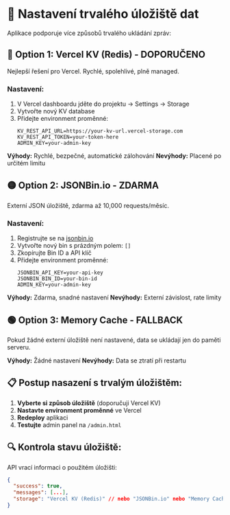 # 💾 Nastavení trvalého úložiště dat

Aplikace podporuje více způsobů trvalého ukládání zpráv:

## 🔴 Option 1: Vercel KV (Redis) - DOPORUČENO

Nejlepší řešení pro Vercel. Rychlé, spolehlivé, plně managed.

### Nastavení:
1. V Vercel dashboardu jděte do projektu → Settings → Storage
2. Vytvořte nový KV database
3. Přidejte environment proměnné:
   ```
   KV_REST_API_URL=https://your-kv-url.vercel-storage.com
   KV_REST_API_TOKEN=your-token-here
   ADMIN_KEY=your-admin-key
   ```

**Výhody:** Rychlé, bezpečné, automatické zálohování
**Nevýhody:** Placené po určitém limitu

## 🟡 Option 2: JSONBin.io - ZDARMA

Externí JSON úložiště, zdarma až 10,000 requests/měsíc.

### Nastavení:
1. Registrujte se na [jsonbin.io](https://jsonbin.io)
2. Vytvořte nový bin s prázdným polem: `[]`
3. Zkopírujte Bin ID a API klíč
4. Přidejte environment proměnné:
   ```
   JSONBIN_API_KEY=your-api-key
   JSONBIN_BIN_ID=your-bin-id
   ADMIN_KEY=your-admin-key
   ```

**Výhody:** Zdarma, snadné nastavení
**Nevýhody:** Externí závislost, rate limity

## 🟢 Option 3: Memory Cache - FALLBACK

Pokud žádné externí úložiště není nastavené, data se ukládají jen do paměti serveru.

**Výhody:** Žádné nastavení
**Nevýhody:** Data se ztratí při restartu

## 📋 Postup nasazení s trvalým úložištěm:

1. **Vyberte si způsob úložiště** (doporučuji Vercel KV)
2. **Nastavte environment proměnné** ve Vercel
3. **Redeploy** aplikaci
4. **Testujte** admin panel na `/admin.html`

## 🔍 Kontrola stavu úložiště:

API vrací informaci o použitém úložišti:
```json
{
  "success": true,
  "messages": [...],
  "storage": "Vercel KV (Redis)" // nebo "JSONBin.io" nebo "Memory Cache"
}
```
